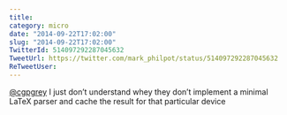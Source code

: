 ```yaml
---
title: 
category: micro
date: "2014-09-22T17:02:00"
slug: "2014-09-22T17:02:00"
TwitterId: 514097292287045632
TweetUrl: https://twitter.com/mark_philpot/status/514097292287045632
ReTweetUser: 
---
```


[@cgpgrey](https://twitter.com/cgpgrey) I just don’t understand whey they don’t implement a minimal LaTeX parser and cache the result for that particular device
